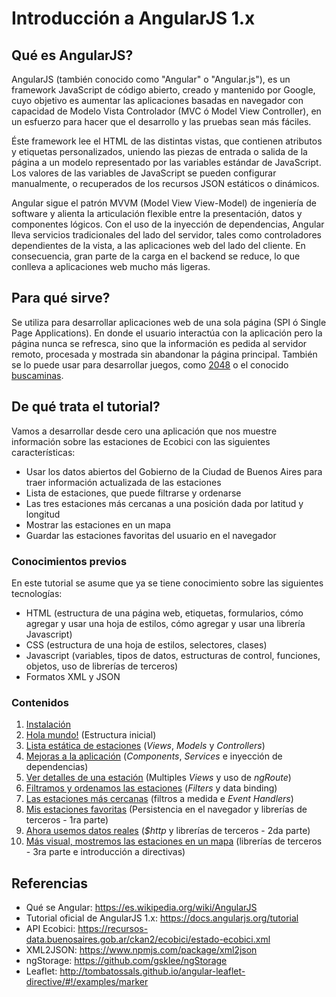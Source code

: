 # Introducción a AngularJS 1.x

## Qué es AngularJS?
 AngularJS (también conocido como "Angular" o "Angular.js"), es un framework JavaScript de código abierto, creado y mantenido por Google, cuyo objetivo es aumentar las aplicaciones basadas en navegador con capacidad de Modelo Vista Controlador (MVC ó Model View Controller), en un esfuerzo para hacer que el desarrollo y las pruebas sean más fáciles.

 Éste framework lee el HTML de las distintas vistas, que contienen atributos y etiquetas personalizados, uniendo las piezas de entrada o salida de la página a un modelo representado por las variables estándar de JavaScript. Los valores de las variables de JavaScript se pueden configurar manualmente, o recuperados de los recursos JSON estáticos o dinámicos.

 Angular sigue el patrón MVVM (Model View View-Model) de ingeniería de software y alienta la articulación flexible entre la presentación, datos y componentes lógicos. Con el uso de la inyección de dependencias, Angular lleva servicios tradicionales del lado del servidor, tales como controladores dependientes de la vista, a las aplicaciones web del lado del cliente. En consecuencia, gran parte de la carga en el backend se reduce, lo que conlleva a aplicaciones web mucho más ligeras.

## Para qué sirve?
 Se utiliza para desarrollar aplicaciones web de una sola página (SPI ó Single Page Applications). En donde el usuario interactúa con la aplicación pero la página nunca se refresca, sino que la información es pedida al servidor remoto, procesada y mostrada sin abandonar la página principal.
 También se lo puede usar para desarrollar juegos, como [2048](https://www.ng-newsletter.com/posts/building-2048-in-angularjs.html) o el conocido [buscaminas](http://www.simplygoodcode.com/2014/04/angularjs-game-programming-making-minesweeper/).

## De qué trata el tutorial?
 Vamos a desarrollar desde cero una aplicación que nos muestre información sobre las estaciones de Ecobici con las siguientes características:

- Usar los datos abiertos del Gobierno de la Ciudad de Buenos Aires para traer información actualizada de las estaciones
- Lista de estaciones, que puede filtrarse y ordenarse
- Las tres estaciones más cercanas a una posición dada por latitud y longitud
- Mostrar las estaciones en un mapa
- Guardar las estaciones favoritas del usuario en el navegador

### Conocimientos previos
 En este tutorial se asume que ya se tiene conocimiento sobre las siguientes tecnologías:

- HTML (estructura de una página web, etiquetas, formularios, cómo agregar y usar una hoja de estilos, cómo agregar y usar una librería Javascript)
- CSS (estructura de una hoja de estilos, selectores, clases)
- Javascript (variables, tipos de datos, estructuras de control, funciones, objetos, uso de librerías de terceros)
- Formatos XML y JSON

### Contenidos

1. [Instalación](./docs/instalacion.html)
2. [Hola mundo!](./docs/hola-mundo.html) (Estructura inicial)
3. [Lista estática de estaciones](./docs/lista-estatica-estaciones.html) (_Views_, _Models_ y _Controllers_)
4. [Mejoras a la aplicación](./docs/mejoras.html) (_Components_, _Services_ e inyección de dependencias)
5. [Ver detalles de una estación](./docs/detalles-estacion.html) (Multiples _Views_ y uso de _ngRoute_)
6. [Filtramos y ordenamos las estaciones](./docs/filtros-y-orden.html) (_Filters_ y data binding)
7. [Las estaciones más cercanas](./docs/estaciones-cercanas.html) (filtros a medida e _Event Handlers_)
8. [Mis estaciones favoritas](./docs/estaciones-favoritas.html) (Persistencia en el navegador y librerías de terceros - 1ra parte)
9. [Ahora usemos datos reales](./docs/datos-reales.html) (_$http_ y librerías de terceros - 2da parte)
10. [Más visual, mostremos las estaciones en un mapa](./docs/mapa.html) (librerías de terceros - 3ra parte e introducción a directivas)

## Referencias

- Qué se Angular: https://es.wikipedia.org/wiki/AngularJS
- Tutorial oficial de AngularJS 1.x: https://docs.angularjs.org/tutorial
- API Ecobici: https://recursos-data.buenosaires.gob.ar/ckan2/ecobici/estado-ecobici.xml
- XML2JSON: https://www.npmjs.com/package/xml2json
- ngStorage: https://github.com/gsklee/ngStorage
- Leaflet: http://tombatossals.github.io/angular-leaflet-directive/#!/examples/marker
